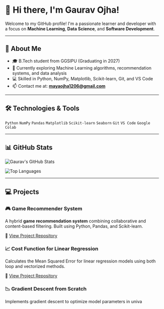 # 👋 Hi there, I'm Gaurav Ojha!

Welcome to my GitHub profile! I'm a passionate learner and developer with a focus on **Machine Learning**, **Data Science**, and **Software Development**.

---

## 🚀 About Me

- 🎓 B.Tech student from GGSIPU (Graduating in 2027)
- 🌱 Currently exploring Machine Learning algorithms, recommendation systems, and data analysis
- 💻 Skilled in Python, NumPy, Matplotlib, Scikit-learn, Git, and VS Code
- 📫 Contact me at: **mayaojha1206@gmail.com**

---

## 🛠️ Technologies & Tools

`Python` `NumPy` `Pandas` `Matplotlib` `Scikit-learn` `Seaborn` `Git` `VS Code` `Google Colab`

---

## 📊 GitHub Stats

![Gaurav's GitHub Stats](https://github-readme-stats.vercel.app/api?username=GauravOjha2&show_icons=true&theme=radical)

![Top Languages](https://github-readme-stats.vercel.app/api/top-langs/?username=GauravOjha2&layout=compact&theme=radical&hide=Jupyter%20Notebook)

---

## 💻 Projects

### 🎮 Game Recommender System
A hybrid **game recommendation system** combining collaborative and content-based filtering. Built using Python, Pandas, and Scikit-learn.

🔗 [View Project Repository](https://github.com/GauravOjha2/Game-Recommendation-System)

### 📈 Cost Function for Linear Regression  
Calculates the Mean Squared Error for linear regression models using both loop and vectorized methods.

🔗 [View Project Repository](https://github.com/GauravOjha2/Cost-function-for-Linear-Regression)

### 📉 Gradient Descent from Scratch  
Implements gradient descent to optimize model parameters in univa
